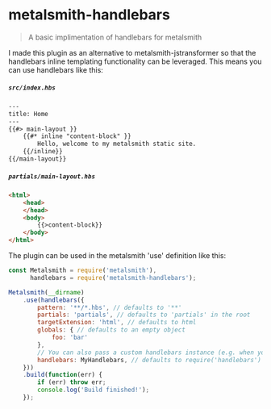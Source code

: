 # metalsmith-handlebars
> A basic implimentation of handlebars for metalsmith

I made this plugin as an alternative to metalsmith-jstransformer so that the handlebars inline templating functionality can be leveraged. This means you can use handlebars like this:

##### `src/index.hbs`
```html
---
title: Home
---
{{#> main-layout }}
    {{#* inline "content-block" }}
        Hello, welcome to my metalsmith static site.
    {{/inline}}
{{/main-layout}}

```
##### `partials/main-layout.hbs`
```html
<html>
    <head>
    </head>
    <body>
        {{>content-block}}
    </body>
</html>

```

The plugin can be used in the metalsmith 'use' definition like this:
```js
const Metalsmith = require('metalsmith'),
      handlebars = require('metalsmith-handlebars');

Metalsmith(__dirname)
    .use(handlebars({
        pattern: '**/*.hbs', // defaults to '**'
        partials: 'partials', // defaults to 'partials' in the root
        targetExtension: 'html', // defaults to html
        globals: { // defaults to an empty object
            foo: 'bar'
        },
        // You can also pass a custom handlebars instance (e.g. when you register custom helpers).
        handlebars: MyHandlebars, // defaults to require('handlebars')
    }))
    .build(function(err) {
        if (err) throw err;
        console.log('Build finished!');
    });
```
